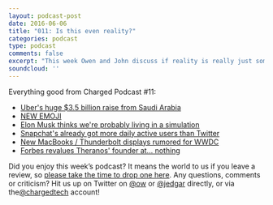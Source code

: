 ```yaml
---
layout: podcast-post
date: 2016-06-06
title: "011: Is this even reality?"
categories: podcast
type: podcast
comments: false
excerpt: "This week Owen and John discuss if reality is really just some big simulation, Uber's huge $3.5 billion raise from Saudi Arabia, a whole range of new emoji and how we're (still) obsessed with Snapchat."
soundcloud: ''
---
```

Everything good from Charged Podcast #11:
<ul>
 	<li><a href="http://www.bloomberg.com/news/articles/2016-06-01/uber-receives-3-5-billion-investment-from-saudi-wealth-fund">Uber's huge $3.5 billion raise from Saudi Arabia</a></li>
 	<li><a href="http://techcrunch.com/2016/06/02/selfie-shrug-rofl-face-palm-whiskey-clowns-and-more-among-new-emoji-arriving-in-june/">NEW EMOJI</a></li>
 	<li><a href="http://www.theverge.com/2016/6/2/11837874/elon-musk-says-odds-living-in-simulation">Elon Musk thinks we're probably living in a simulation</a></li>
 	<li><a href="http://www.bloomberg.com/news/articles/2016-06-02/snapchat-passes-twitter-in-daily-usage">Snapchat's already got more daily active users than Twitter</a></li>
 	<li><a href="http://9to5mac.com/2016/06/01/apple-readying-new-external-5k-display-as-current-model-goes-out-of-stock-may-feature-integrated-gpu/">New MacBooks / Thunderbolt displays rumored for WWDC</a></li>
 	<li><a href="http://www.forbes.com/sites/matthewherper/2016/06/01/from-4-5-billion-to-nothing-forbes-revises-estimated-net-worth-of-theranos-founder-elizabeth-holmes/#6701f8162f29">Forbes revalues Theranos' founder at... nothing</a></li>
</ul>
Did you enjoy this week’s podcast? It means the world to us if you leave a review, so <a href="https://itunes.apple.com/us/podcast/charged-tech-podcast/id1090693983?mt=2">please take the time to drop one here</a>. Any questions, comments or criticism? Hit us up on Twitter on <a href="http://twitter.com/ow">@ow</a> or <a href="http://twitter.com/jedgar">@jedgar</a> directly, or via the<a href="http://twitter.com/chargedtech">@chargedtech</a> account!